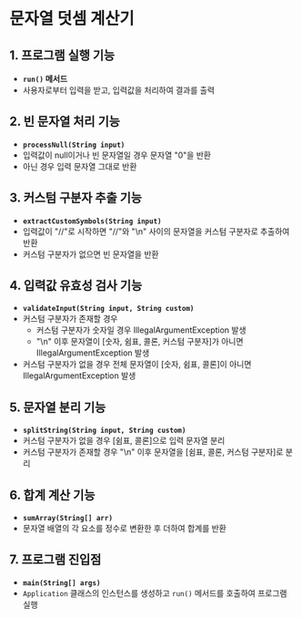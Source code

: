 # 문자열 덧셈 계산기

## 1. 프로그램 실행 기능
- **`run()` 메서드**
- 사용자로부터 입력을 받고, 입력값을 처리하여 결과를 출력

## 2. 빈 문자열 처리 기능
- **`processNull(String input)`**
- 입력값이 null이거나 빈 문자열일 경우 문자열 "0"을 반환
- 아닌 경우 입력 문자열 그대로 반환

## 3. 커스텀 구분자 추출 기능
- **`extractCustomSymbols(String input)`**
- 입력값이 "//"로 시작하면 "//"와 "\n" 사이의 문자열을 커스텀 구분자로 추출하여 반환
- 커스텀 구분자가 없으면 빈 문자열을 반환

## 4. 입력값 유효성 검사 기능
- **`validateInput(String input, String custom)`**
- 커스텀 구분자가 존재할 경우
  - 커스텀 구분자가 숫자일 경우 IllegalArgumentException 발생
  - "\n" 이후 문자열이 [숫자, 쉼표, 콜론, 커스텀 구분자]가 아니면 IllegalArgumentException 발생
- 커스텀 구분자가 없을 경우 전체 문자열이 [숫자, 쉼표, 콜론]이 아니면 IllegalArgumentException 발생

## 5. 문자열 분리 기능
- **`splitString(String input, String custom)`**
- 커스텀 구분자가 없을 경우 [쉼표, 콜론]으로 입력 문자열 분리
- 커스텀 구분자가 존재할 경우 "\n" 이후 문자열을 [쉼표, 콜론, 커스텀 구분자]로 분리

## 6. 합계 계산 기능
- **`sumArray(String[] arr)`**
- 문자열 배열의 각 요소를 정수로 변환한 후 더하여 합계를 반환

## 7. 프로그램 진입점
- **`main(String[] args)`**
- `Application` 클래스의 인스턴스를 생성하고 `run()` 메서드를 호출하여 프로그램 실행
